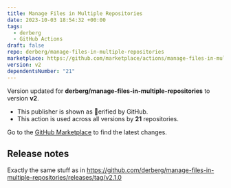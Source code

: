 ```yaml
---
title: Manage Files in Multiple Repositories
date: 2023-10-03 18:54:32 +00:00
tags:
  - derberg
  - GitHub Actions
draft: false
repo: derberg/manage-files-in-multiple-repositories
marketplace: https://github.com/marketplace/actions/manage-files-in-multiple-repositories
version: v2
dependentsNumber: "21"
---
```



Version updated for **derberg/manage-files-in-multiple-repositories** to version **v2**.
- This publisher is shown as erified by GitHub.
- This action is used across all versions by **21** repositories.

Go to the [GitHub Marketplace](https://github.com/marketplace/actions/manage-files-in-multiple-repositories) to find the latest changes.

## Release notes

Exactly the same stuff as in https://github.com/derberg/manage-files-in-multiple-repositories/releases/tag/v2.1.0
